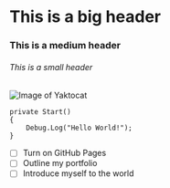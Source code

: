 # This is a big header
### This is a medium header
###### This is a small header

![Image of Yaktocat](https://octodex.github.com/images/yaktocat.png)

```
private Start()
{
    Debug.Log("Hello World!");
}
```

- [ ] Turn on GitHub Pages
- [ ] Outline my portfolio
- [ ] Introduce myself to the world
